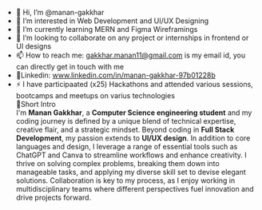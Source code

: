 - 👋 Hi, I’m @manan-gakkhar
- 👀 I’m interested in Web Development and UI/UX Designing
- 🌱 I’m currently learning MERN and Figma Wireframings
- 💞️ I’m looking to collaborate on any project or internships in frontend or UI designs
- 📫 How to reach me: gakkhar.manan11@gmail.com is my email id, you can directly get in touch with me
- 🔗Linkedin: www.linkedin.com/in/manan-gakkhar-97b01228b
- ⚡ I have participaated (x25) Hackathons and attended various sessions, bootcamps and meetups on varius technologies <br/>
📜Short Intro <br/>
I'm **Manan Gakkhar**, a **Computer Science engineering student** and my coding journey is defined by a unique blend of technical expertise, creative flair, and a strategic mindset.
Beyond coding in **Full Stack Development**, my passion extends to **UI/UX design**.
In addition to core languages and design, I leverage a range of essential tools such as ChatGPT and Canva to streamline workflows and enhance creativity.
I thrive on solving complex problems, breaking them down into manageable tasks, and applying my diverse skill set to devise elegant solutions. Collaboration is key to my process, as I enjoy working in multidisciplinary teams where different perspectives fuel innovation and drive projects forward.
<!---
manan-gakkhar/manan-gakkhar is a ✨ special ✨ repository because its `README.md` (this file) appears on your GitHub profile.
You can click the Preview link to take a look at your changes.
--->
